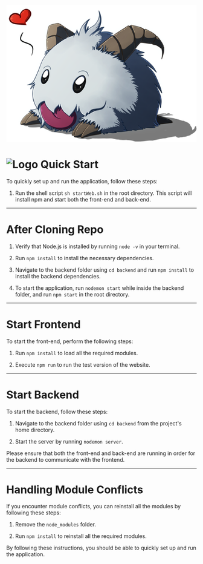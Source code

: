 ![Logo](./public/graceIcon.png)

# ![Logo](./public/favicon.ico) Quick Start


To quickly set up and run the application, follow these steps:

1. Run the shell script `sh startWeb.sh` in the root directory. This script will install npm and start both the front-end and back-end.

---

# After Cloning Repo

1. Verify that Node.js is installed by running `node -v` in your terminal.

2. Run `npm install` to install the necessary dependencies.

3. Navigate to the backend folder using `cd backend` and run `npm install` to install the backend dependencies.

4. To start the application, run `nodemon start` while inside the backend folder, and run `npm start` in the root directory.

---

# Start Frontend

To start the front-end, perform the following steps:

1. Run `npm install` to load all the required modules.

2. Execute `npm run` to run the test version of the website.

---

# Start Backend

To start the backend, follow these steps:

1. Navigate to the backend folder using `cd backend` from the project's home directory.

2. Start the server by running `nodemon server`.

Please ensure that both the front-end and back-end are running in order for the backend to communicate with the frontend.

---

# Handling Module Conflicts

If you encounter module conflicts, you can reinstall all the modules by following these steps:

1. Remove the `node_modules` folder.

2. Run `npm install` to reinstall all the required modules.

By following these instructions, you should be able to quickly set up and run the application.